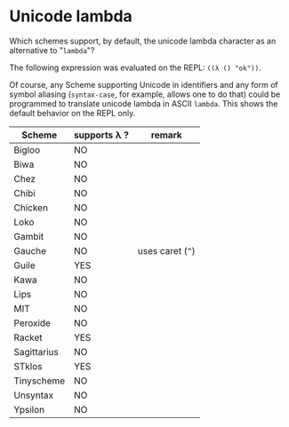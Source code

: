 # Unicode lambda

Which schemes support, by default, the unicode lambda character as an alternative to "`lambda`"?

The following expression was evaluated on the REPL: `((λ () "ok"))`.

Of course, any Scheme supporting Unicode in identifiers and any form of symbol aliasing (`syntax-case`, for example, allows one to do that) could be programmed to translate unicode lambda in ASCII `lambda`. This shows the default behavior on the REPL only.

| Scheme| supports λ ?| remark
|-------|----|---|
|Bigloo	|NO	| |
|Biwa	|NO	| |
|Chez	|NO	| |
|Chibi	|NO	| |
|Chicken|NO	| |
|Loko	|NO	| |
|Gambit	|NO	| |
|Gauche | NO|uses caret (`^`)|
|Guile	|YES| |
|Kawa	|NO	| |
|Lips	|NO	| |
|MIT	|NO	| |
|Peroxide |NO | |
|Racket	|YES|	| |
|Sagittarius|NO	| |
|STklos	|YES|	| |
|Tinyscheme	|NO	| |
|Unsyntax	|NO	| |
|Ypsilon  |NO | |
